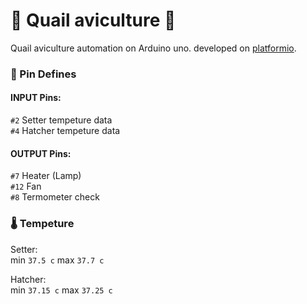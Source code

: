 # 🥚 Quail aviculture 🐣
Quail aviculture automation on Arduino uno. developed on [platformio](https://platformio.org/).

### 📌 Pin Defines
#### INPUT Pins:  
`#2` Setter tempeture data  
`#4` Hatcher tempeture data

#### OUTPUT Pins:
`#7` Heater (Lamp)  
`#12` Fan  
`#8` Termometer check

### 🌡️ Tempeture
Setter:  
min `37.5 c`
max `37.7 c`

Hatcher:  
min `37.15 c`
max `37.25 c`
